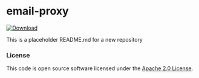 
# email-proxy

 [ ![Download](https://api.bintray.com/packages/hmrc/releases/email-proxy/images/download.svg) ](https://bintray.com/hmrc/releases/email-proxy/_latestVersion)

This is a placeholder README.md for a new repository

### License

This code is open source software licensed under the [Apache 2.0 License]("http://www.apache.org/licenses/LICENSE-2.0.html").
